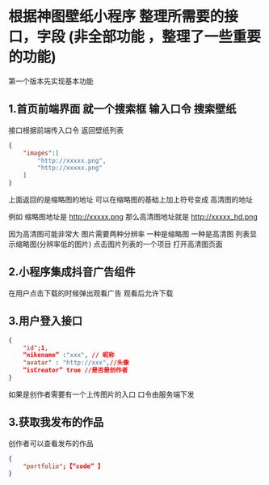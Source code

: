 
# 根据神图壁纸小程序 整理所需要的接口，字段 (非全部功能 ，整理了一些重要的功能)

  第一个版本先实现基本功能 

## 1.首页前端界面 就一个搜索框 输入口令 搜索壁纸

接口根据前端传入口令 返回壁纸列表 

``` JSON
{
    "images":[
        "http://xxxxx.png",
        "http://xxxxx.png"
    ]
}
```
上面返回的是缩略图的地址 可以在缩略图的基础上加上符号变成 高清图的地址 

例如 缩略图地址是 http://xxxxx.png 那么高清图地址就是 http://xxxxx_hd.png

因为高清图可能非常大 图片需要两种分辨率 一种是缩略图 一种是高清图 列表显示缩略图(分辨率低的图片) 点击图片列表的一个项目 打开高清图页面

## 2.小程序集成抖音广告组件
在用户点击下载的时候弹出观看广告 观看后允许下载

## 3.用户登入接口 
``` JSON
{
    "id";1,
    “nikename” :"xxx", // 昵称
    "avatar" : "http://xxx",//头像
    “isCreator” true //是否是创作者
}
```
如果是创作者需要有一个上传图片的入口 口令由服务端下发 



## 3.获取我发布的作品
创作者可以查看发布的作品
``` JSON
{
    "portfolio";【“code” 】
}
```









